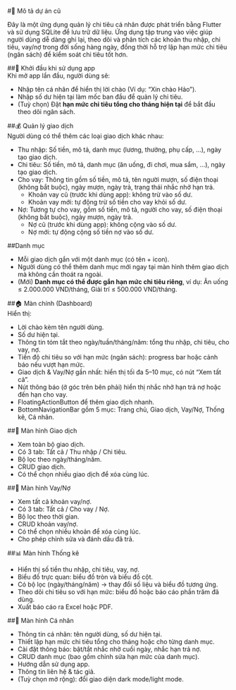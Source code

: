 #📱 Mô tả dự án cũ

Đây là một ứng dụng quản lý chi tiêu cá nhân được phát triển bằng Flutter và sử dụng SQLite để lưu trữ dữ liệu. Ứng dụng tập trung vào việc giúp người dùng dễ dàng ghi lại, theo dõi và phân tích các khoản thu nhập, chi tiêu, vay/nợ trong đời sống hàng ngày, đồng thời hỗ trợ lập hạn mức chi tiêu (ngân sách) để kiểm soát chi tiêu tốt hơn.  

##🔑 Khởi đầu khi sử dụng app  
Khi mở app lần đầu, người dùng sẽ:  
- Nhập tên cá nhân để hiển thị lời chào (Ví dụ: “Xin chào Hảo”).  
- Nhập số dư hiện tại làm mốc ban đầu để quản lý chi tiêu.  
- (Tuỳ chọn) Đặt **hạn mức chi tiêu tổng cho tháng hiện tại** để bắt đầu theo dõi ngân sách.  

##💰 Quản lý giao dịch  
Người dùng có thể thêm các loại giao dịch khác nhau:  
- Thu nhập: Số tiền, mô tả, danh mục (lương, thưởng, phụ cấp, …), ngày tạo giao dịch.  
- Chi tiêu: Số tiền, mô tả, danh mục (ăn uống, đi chơi, mua sắm, …), ngày tạo giao dịch.  
- Cho vay: Thông tin gồm số tiền, mô tả, tên người mượn, số điện thoại (không bắt buộc), ngày mượn, ngày trả, trạng thái nhắc nhở hạn trả.  
  - Khoản vay cũ (trước khi dùng app): không trừ vào số dư.  
  - Khoản vay mới: tự động trừ số tiền cho vay khỏi số dư.  
- Nợ: Tương tự cho vay, gồm số tiền, mô tả, người cho vay, số điện thoại (không bắt buộc), ngày mượn, ngày trả.  
  - Nợ cũ (trước khi dùng app): không cộng vào số dư.  
  - Nợ mới: tự động cộng số tiền nợ vào số dư.  

##Danh mục  
- Mỗi giao dịch gắn với một danh mục (có tên + icon).  
- Người dùng có thể thêm danh mục mới ngay tại màn hình thêm giao dịch mà không cần thoát ra ngoài.  
- (Mới) **Danh mục có thể được gắn hạn mức chi tiêu riêng**, ví dụ: Ăn uống ≤ 2.000.000 VND/tháng, Giải trí ≤ 500.000 VND/tháng.  


##🏠 Màn chính (Dashboard)  
Hiển thị:  
- Lời chào kèm tên người dùng.  
- Số dư hiện tại.  
- Thông tin tóm tắt theo ngày/tuần/tháng/năm: tổng thu nhập, chi tiêu, cho vay, nợ.  
- Tiến độ chi tiêu so với hạn mức (ngân sách): progress bar hoặc cảnh báo nếu vượt hạn mức.  
- Giao dịch & Vay/Nợ gần nhất: hiển thị tối đa 5–10 mục, có nút “Xem tất cả”.  
- Nút thông báo (ở góc trên bên phải) hiển thị nhắc nhở hạn trả nợ hoặc đến hạn cho vay.  
- FloatingActionButton để thêm giao dịch nhanh.  
- BottomNavigationBar gồm 5 mục: Trang chủ, Giao dịch, Vay/Nợ, Thống kê, Cá nhân.  

##📂 Màn hình Giao dịch  
- Xem toàn bộ giao dịch.  
- Có 3 tab: Tất cả / Thu nhập / Chi tiêu.  
- Bộ lọc theo ngày/tháng/năm.  
- CRUD giao dịch.  
- Có thể chọn nhiều giao dịch để xóa cùng lúc.  

##🤝 Màn hình Vay/Nợ  
- Xem tất cả khoản vay/nợ.  
- Có 3 tab: Tất cả / Cho vay / Nợ.  
- Bộ lọc theo thời gian.  
- CRUD khoản vay/nợ.  
- Có thể chọn nhiều khoản để xóa cùng lúc.  
- Cho phép chỉnh sửa và đánh dấu đã trả.  

##📊 Màn hình Thống kê  
- Hiển thị số tiền thu nhập, chi tiêu, vay, nợ.  
- Biểu đồ trực quan: biểu đồ tròn và biểu đồ cột.  
- Có bộ lọc (ngày/tháng/năm) → thay đổi số liệu và biểu đồ tương ứng.  
- Theo dõi chi tiêu so với hạn mức: biểu đồ hoặc báo cáo phần trăm đã dùng.  
- Xuất báo cáo ra Excel hoặc PDF.  

##👤 Màn hình Cá nhân  
- Thông tin cá nhân: tên người dùng, số dư hiện tại.  
- Thiết lập hạn mức chi tiêu tổng cho tháng hoặc cho từng danh mục.  
- Cài đặt thông báo: bật/tắt nhắc nhở cuối ngày, nhắc hạn trả nợ.  
- CRUD danh mục (bao gồm chỉnh sửa hạn mức của danh mục).  
- Hướng dẫn sử dụng app.  
- Thông tin liên hệ & tác giả.  
- (Tuỳ chọn mở rộng): đổi giao diện dark mode/light mode.  
